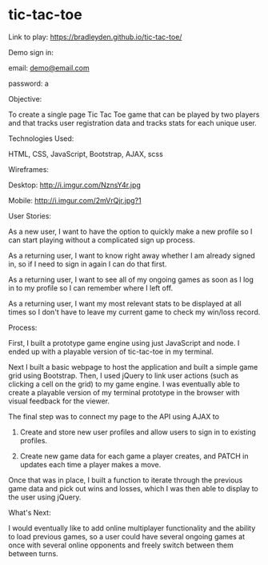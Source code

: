 # tic-tac-toe

Link to play:
https://bradleyden.github.io/tic-tac-toe/

Demo sign in:

email: demo@email.com

password: a

Objective:

To create a single page Tic Tac Toe game that can be played by
two players and that tracks user registration data and tracks
stats for each unique user.

Technologies Used:

HTML, CSS, JavaScript, Bootstrap, AJAX, scss

Wireframes:

Desktop: http://i.imgur.com/NznsY4r.jpg

Mobile: http://i.imgur.com/2mVrQjr.jpg?1

User Stories:

As a new user, I want to have the option to quickly make a new profile
so I can start playing without a complicated sign up process.

As a returning user, I want to know right away whether I am already
signed in, so if I need to sign in again I can do that first.

As a returning user, I want to see all of my ongoing games as soon
as I log in to my profile so I can remember where I left off.

As a returning user, I want my most relevant stats to be displayed
at all times so I don't have to leave my current game to check my
win/loss record.

Process:

First, I built a prototype game engine using just JavaScript and
node. I ended up with a playable version of tic-tac-toe in my
terminal.

Next I built a basic webpage to host the application and built a
simple game grid using Bootstrap. Then, I used jQuery to link
user actions (such as clicking a cell on the grid) to my game
engine. I was eventually able to create a playable version
of my terminal prototype in the browser with visual feedback
for the viewer.

The final step was to connect my page to the API using AJAX to

  1. Create and store new user profiles and allow users to sign in
     to existing profiles.

  2. Create new game data for each game a player creates, and PATCH
     in updates each time a player makes a move.

Once that was in place, I built a function to iterate through the
previous game data and pick out wins and losses, which I was
then able to display to the user using jQuery.

What's Next:

I would eventually like to add online multiplayer functionality and
the ability to load previous games, so a user could have several
ongoing games at once with several online opponents and freely
switch between them between turns.
